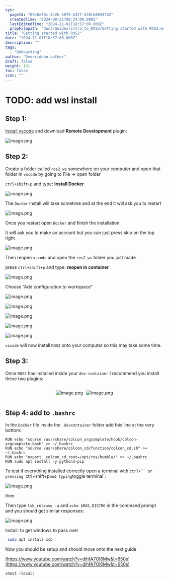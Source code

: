 ```yaml
---
sys:
  pageId: "89e0a78c-4e2b-4070-b327-d28cb0694742"
  createdTime: "2024-08-21T00:24:00.000Z"
  lastEditedTime: "2024-11-01T18:57:00.000Z"
  propFilepath: "docs/Guides/intro_to_ROS2/Getting started with ROS2.md"
title: "Getting started with ROS2"
date: "2024-11-01T18:57:00.000Z"
description: ""
tags:
  - "Onboarding"
author: "Overridden author"
draft: false
weight: 141
toc: false
icon: ""
---
```


# TODO: add wsl install

## Step 1:

[Install vscode](https://code.visualstudio.com/download) and download **Remote Development** plugin:

![image.png](https://prod-files-secure.s3.us-west-2.amazonaws.com/d518164a-d88e-44d1-a4ee-3adb3bd8bce0/efb52993-1881-4a40-b95e-6f020334f022/image.png?X-Amz-Algorithm=AWS4-HMAC-SHA256&X-Amz-Content-Sha256=UNSIGNED-PAYLOAD&X-Amz-Credential=ASIAZI2LB466UUX6OMBP%2F20250131%2Fus-west-2%2Fs3%2Faws4_request&X-Amz-Date=20250131T190114Z&X-Amz-Expires=3600&X-Amz-Security-Token=IQoJb3JpZ2luX2VjELr%2F%2F%2F%2F%2F%2F%2F%2F%2F%2FwEaCXVzLXdlc3QtMiJHMEUCIQCQBii7g5S4kEOJQvNYwzSqTDJCkDCuClK%2FO4ieirZ50AIgOzq4yf%2BXA7kiqS5VdJfowZrypNGEq2sDN2efYNBYaioqiAQIw%2F%2F%2F%2F%2F%2F%2F%2F%2F%2F%2FARAAGgw2Mzc0MjMxODM4MDUiDLah6NFB8hsMUuNNuSrcAw95iACTbEfG4v5n7b1xYK2bRlRhlvo%2F1a6YdqItBQrD%2BOyJo5PqJVAewu%2BNakV0Z4EC74szQkH5%2F1W%2FVa43rrTRFEp2f340mwdjZTd4Mr0wb6AoR5L%2BGs%2BG2vfQa8kdv3irNCNDFoyxZD9dJaJF3n0wYn6DvsQs62BhQ2AN99A8L7XWmzg7TxFtL%2F463zm0L%2FtsaMjTDOmu5m%2BoJoa%2BzmQ%2FcYFpdfmBdNW2zY%2FIy%2FGCKJQSlEC44maTnDaNShYD1ViThoU5XstltvmlRlmVlumiV6IdGPfbqcLO5eZVI1uL5Dg1bXxzi3%2FDmXKfzMPZoW0lymHHint31TTSK910zwtYCYbPWiprLdbxu2%2BqicE4C3goB81%2F4uTpHmoLyUF9LIQtLjzHRUo9ztf8ed0FYQm9Am%2Bcg04depGC8Y8gDOs%2FMXRuuJv5ZSqbbBIIizpvpcGPEOLMKOrw%2FHdCBl1ny8vMjqZgtUYeUhNfjq0iuN3FrsbZ6RM2WzW3tJKHfHzupdKs4K7RUYwTrV%2Bkrt6rBykrUtHTwh8V9kV7DHmxZohadMiIvd2d8Kgc2xZNNZM%2F0OhDv2R8BCjy9HqNZVmc%2FFjtVNmu1OXqZLglaT03Cm%2BSjekWHJ3Ru%2BwO7dx6MNql9LwGOqUBd5EycXTtdBkOJfupEb6NLIO%2BOfcVwCV79ePi8NhJileQ6WEeCY8SUhk4GeMoBtgVrzehA7LG7xgBaZYJnWQljsI%2Fx8H8AQ%2BxOgTUm23IAuQK9K7911Y%2Fyn2tJCsYCP8Hm8ngZexn%2FK7IXF22SjhWcI7HudblJ0LEKP0NGYu6CGdceKvfsGjIktdJ67tKPPN3ykzGE2zyJHvGJjqRJnYnzaFwAJYj&X-Amz-Signature=e5b17032822db784da9473dc0059d376b7bc6e3ca15610314aca7cc1e2c13e77&X-Amz-SignedHeaders=host&x-id=GetObject)

## Step 2:

Create a folder called `ros2_ws` somewhere on your computer and open that folder in `vscode` by going to File → open folder 

`ctrl+shift+p` and type: **Install Docker**

![image.png](https://prod-files-secure.s3.us-west-2.amazonaws.com/d518164a-d88e-44d1-a4ee-3adb3bd8bce0/2269dc0e-1cd5-47ff-bceb-c04ad9b2eab0/image.png?X-Amz-Algorithm=AWS4-HMAC-SHA256&X-Amz-Content-Sha256=UNSIGNED-PAYLOAD&X-Amz-Credential=ASIAZI2LB466UUX6OMBP%2F20250131%2Fus-west-2%2Fs3%2Faws4_request&X-Amz-Date=20250131T190114Z&X-Amz-Expires=3600&X-Amz-Security-Token=IQoJb3JpZ2luX2VjELr%2F%2F%2F%2F%2F%2F%2F%2F%2F%2FwEaCXVzLXdlc3QtMiJHMEUCIQCQBii7g5S4kEOJQvNYwzSqTDJCkDCuClK%2FO4ieirZ50AIgOzq4yf%2BXA7kiqS5VdJfowZrypNGEq2sDN2efYNBYaioqiAQIw%2F%2F%2F%2F%2F%2F%2F%2F%2F%2F%2FARAAGgw2Mzc0MjMxODM4MDUiDLah6NFB8hsMUuNNuSrcAw95iACTbEfG4v5n7b1xYK2bRlRhlvo%2F1a6YdqItBQrD%2BOyJo5PqJVAewu%2BNakV0Z4EC74szQkH5%2F1W%2FVa43rrTRFEp2f340mwdjZTd4Mr0wb6AoR5L%2BGs%2BG2vfQa8kdv3irNCNDFoyxZD9dJaJF3n0wYn6DvsQs62BhQ2AN99A8L7XWmzg7TxFtL%2F463zm0L%2FtsaMjTDOmu5m%2BoJoa%2BzmQ%2FcYFpdfmBdNW2zY%2FIy%2FGCKJQSlEC44maTnDaNShYD1ViThoU5XstltvmlRlmVlumiV6IdGPfbqcLO5eZVI1uL5Dg1bXxzi3%2FDmXKfzMPZoW0lymHHint31TTSK910zwtYCYbPWiprLdbxu2%2BqicE4C3goB81%2F4uTpHmoLyUF9LIQtLjzHRUo9ztf8ed0FYQm9Am%2Bcg04depGC8Y8gDOs%2FMXRuuJv5ZSqbbBIIizpvpcGPEOLMKOrw%2FHdCBl1ny8vMjqZgtUYeUhNfjq0iuN3FrsbZ6RM2WzW3tJKHfHzupdKs4K7RUYwTrV%2Bkrt6rBykrUtHTwh8V9kV7DHmxZohadMiIvd2d8Kgc2xZNNZM%2F0OhDv2R8BCjy9HqNZVmc%2FFjtVNmu1OXqZLglaT03Cm%2BSjekWHJ3Ru%2BwO7dx6MNql9LwGOqUBd5EycXTtdBkOJfupEb6NLIO%2BOfcVwCV79ePi8NhJileQ6WEeCY8SUhk4GeMoBtgVrzehA7LG7xgBaZYJnWQljsI%2Fx8H8AQ%2BxOgTUm23IAuQK9K7911Y%2Fyn2tJCsYCP8Hm8ngZexn%2FK7IXF22SjhWcI7HudblJ0LEKP0NGYu6CGdceKvfsGjIktdJ67tKPPN3ykzGE2zyJHvGJjqRJnYnzaFwAJYj&X-Amz-Signature=3e31db70050ab0c3f702d20214db59b2eeee8d6f3e0948660e9ffbc7d4483aec&X-Amz-SignedHeaders=host&x-id=GetObject)

The `Docker` install will take sometime and at the end it will ask you to restart

![image.png](https://prod-files-secure.s3.us-west-2.amazonaws.com/d518164a-d88e-44d1-a4ee-3adb3bd8bce0/ed233f78-be33-4b1f-b89c-9c346c0e961e/image.png?X-Amz-Algorithm=AWS4-HMAC-SHA256&X-Amz-Content-Sha256=UNSIGNED-PAYLOAD&X-Amz-Credential=ASIAZI2LB466UUX6OMBP%2F20250131%2Fus-west-2%2Fs3%2Faws4_request&X-Amz-Date=20250131T190114Z&X-Amz-Expires=3600&X-Amz-Security-Token=IQoJb3JpZ2luX2VjELr%2F%2F%2F%2F%2F%2F%2F%2F%2F%2FwEaCXVzLXdlc3QtMiJHMEUCIQCQBii7g5S4kEOJQvNYwzSqTDJCkDCuClK%2FO4ieirZ50AIgOzq4yf%2BXA7kiqS5VdJfowZrypNGEq2sDN2efYNBYaioqiAQIw%2F%2F%2F%2F%2F%2F%2F%2F%2F%2F%2FARAAGgw2Mzc0MjMxODM4MDUiDLah6NFB8hsMUuNNuSrcAw95iACTbEfG4v5n7b1xYK2bRlRhlvo%2F1a6YdqItBQrD%2BOyJo5PqJVAewu%2BNakV0Z4EC74szQkH5%2F1W%2FVa43rrTRFEp2f340mwdjZTd4Mr0wb6AoR5L%2BGs%2BG2vfQa8kdv3irNCNDFoyxZD9dJaJF3n0wYn6DvsQs62BhQ2AN99A8L7XWmzg7TxFtL%2F463zm0L%2FtsaMjTDOmu5m%2BoJoa%2BzmQ%2FcYFpdfmBdNW2zY%2FIy%2FGCKJQSlEC44maTnDaNShYD1ViThoU5XstltvmlRlmVlumiV6IdGPfbqcLO5eZVI1uL5Dg1bXxzi3%2FDmXKfzMPZoW0lymHHint31TTSK910zwtYCYbPWiprLdbxu2%2BqicE4C3goB81%2F4uTpHmoLyUF9LIQtLjzHRUo9ztf8ed0FYQm9Am%2Bcg04depGC8Y8gDOs%2FMXRuuJv5ZSqbbBIIizpvpcGPEOLMKOrw%2FHdCBl1ny8vMjqZgtUYeUhNfjq0iuN3FrsbZ6RM2WzW3tJKHfHzupdKs4K7RUYwTrV%2Bkrt6rBykrUtHTwh8V9kV7DHmxZohadMiIvd2d8Kgc2xZNNZM%2F0OhDv2R8BCjy9HqNZVmc%2FFjtVNmu1OXqZLglaT03Cm%2BSjekWHJ3Ru%2BwO7dx6MNql9LwGOqUBd5EycXTtdBkOJfupEb6NLIO%2BOfcVwCV79ePi8NhJileQ6WEeCY8SUhk4GeMoBtgVrzehA7LG7xgBaZYJnWQljsI%2Fx8H8AQ%2BxOgTUm23IAuQK9K7911Y%2Fyn2tJCsYCP8Hm8ngZexn%2FK7IXF22SjhWcI7HudblJ0LEKP0NGYu6CGdceKvfsGjIktdJ67tKPPN3ykzGE2zyJHvGJjqRJnYnzaFwAJYj&X-Amz-Signature=2e8bd1edcc51cb2d50398766bfb704d130ddf69b6526d585a51b93e1433bfbad&X-Amz-SignedHeaders=host&x-id=GetObject)

Once you restart open `Docker` and finish the installation

It will ask you to make an account but you can just press skip on the top right

![image.png](https://prod-files-secure.s3.us-west-2.amazonaws.com/d518164a-d88e-44d1-a4ee-3adb3bd8bce0/21010ad9-1659-4fd9-9f59-9932a09b2a3d/image.png?X-Amz-Algorithm=AWS4-HMAC-SHA256&X-Amz-Content-Sha256=UNSIGNED-PAYLOAD&X-Amz-Credential=ASIAZI2LB466UUX6OMBP%2F20250131%2Fus-west-2%2Fs3%2Faws4_request&X-Amz-Date=20250131T190114Z&X-Amz-Expires=3600&X-Amz-Security-Token=IQoJb3JpZ2luX2VjELr%2F%2F%2F%2F%2F%2F%2F%2F%2F%2FwEaCXVzLXdlc3QtMiJHMEUCIQCQBii7g5S4kEOJQvNYwzSqTDJCkDCuClK%2FO4ieirZ50AIgOzq4yf%2BXA7kiqS5VdJfowZrypNGEq2sDN2efYNBYaioqiAQIw%2F%2F%2F%2F%2F%2F%2F%2F%2F%2F%2FARAAGgw2Mzc0MjMxODM4MDUiDLah6NFB8hsMUuNNuSrcAw95iACTbEfG4v5n7b1xYK2bRlRhlvo%2F1a6YdqItBQrD%2BOyJo5PqJVAewu%2BNakV0Z4EC74szQkH5%2F1W%2FVa43rrTRFEp2f340mwdjZTd4Mr0wb6AoR5L%2BGs%2BG2vfQa8kdv3irNCNDFoyxZD9dJaJF3n0wYn6DvsQs62BhQ2AN99A8L7XWmzg7TxFtL%2F463zm0L%2FtsaMjTDOmu5m%2BoJoa%2BzmQ%2FcYFpdfmBdNW2zY%2FIy%2FGCKJQSlEC44maTnDaNShYD1ViThoU5XstltvmlRlmVlumiV6IdGPfbqcLO5eZVI1uL5Dg1bXxzi3%2FDmXKfzMPZoW0lymHHint31TTSK910zwtYCYbPWiprLdbxu2%2BqicE4C3goB81%2F4uTpHmoLyUF9LIQtLjzHRUo9ztf8ed0FYQm9Am%2Bcg04depGC8Y8gDOs%2FMXRuuJv5ZSqbbBIIizpvpcGPEOLMKOrw%2FHdCBl1ny8vMjqZgtUYeUhNfjq0iuN3FrsbZ6RM2WzW3tJKHfHzupdKs4K7RUYwTrV%2Bkrt6rBykrUtHTwh8V9kV7DHmxZohadMiIvd2d8Kgc2xZNNZM%2F0OhDv2R8BCjy9HqNZVmc%2FFjtVNmu1OXqZLglaT03Cm%2BSjekWHJ3Ru%2BwO7dx6MNql9LwGOqUBd5EycXTtdBkOJfupEb6NLIO%2BOfcVwCV79ePi8NhJileQ6WEeCY8SUhk4GeMoBtgVrzehA7LG7xgBaZYJnWQljsI%2Fx8H8AQ%2BxOgTUm23IAuQK9K7911Y%2Fyn2tJCsYCP8Hm8ngZexn%2FK7IXF22SjhWcI7HudblJ0LEKP0NGYu6CGdceKvfsGjIktdJ67tKPPN3ykzGE2zyJHvGJjqRJnYnzaFwAJYj&X-Amz-Signature=abbceaf7cee9545eba7d38200d1f0b1cca7cc07cd986e47ccbd228367fb1feab&X-Amz-SignedHeaders=host&x-id=GetObject)

Then reopen `vscode` and open the `ros2_ws` folder you just made

press `ctrl+shift+p` and type: **reopen in container**

![image.png](https://prod-files-secure.s3.us-west-2.amazonaws.com/d518164a-d88e-44d1-a4ee-3adb3bd8bce0/4e93b8c2-41ad-488c-8095-c74205196118/image.png?X-Amz-Algorithm=AWS4-HMAC-SHA256&X-Amz-Content-Sha256=UNSIGNED-PAYLOAD&X-Amz-Credential=ASIAZI2LB466UUX6OMBP%2F20250131%2Fus-west-2%2Fs3%2Faws4_request&X-Amz-Date=20250131T190114Z&X-Amz-Expires=3600&X-Amz-Security-Token=IQoJb3JpZ2luX2VjELr%2F%2F%2F%2F%2F%2F%2F%2F%2F%2FwEaCXVzLXdlc3QtMiJHMEUCIQCQBii7g5S4kEOJQvNYwzSqTDJCkDCuClK%2FO4ieirZ50AIgOzq4yf%2BXA7kiqS5VdJfowZrypNGEq2sDN2efYNBYaioqiAQIw%2F%2F%2F%2F%2F%2F%2F%2F%2F%2F%2FARAAGgw2Mzc0MjMxODM4MDUiDLah6NFB8hsMUuNNuSrcAw95iACTbEfG4v5n7b1xYK2bRlRhlvo%2F1a6YdqItBQrD%2BOyJo5PqJVAewu%2BNakV0Z4EC74szQkH5%2F1W%2FVa43rrTRFEp2f340mwdjZTd4Mr0wb6AoR5L%2BGs%2BG2vfQa8kdv3irNCNDFoyxZD9dJaJF3n0wYn6DvsQs62BhQ2AN99A8L7XWmzg7TxFtL%2F463zm0L%2FtsaMjTDOmu5m%2BoJoa%2BzmQ%2FcYFpdfmBdNW2zY%2FIy%2FGCKJQSlEC44maTnDaNShYD1ViThoU5XstltvmlRlmVlumiV6IdGPfbqcLO5eZVI1uL5Dg1bXxzi3%2FDmXKfzMPZoW0lymHHint31TTSK910zwtYCYbPWiprLdbxu2%2BqicE4C3goB81%2F4uTpHmoLyUF9LIQtLjzHRUo9ztf8ed0FYQm9Am%2Bcg04depGC8Y8gDOs%2FMXRuuJv5ZSqbbBIIizpvpcGPEOLMKOrw%2FHdCBl1ny8vMjqZgtUYeUhNfjq0iuN3FrsbZ6RM2WzW3tJKHfHzupdKs4K7RUYwTrV%2Bkrt6rBykrUtHTwh8V9kV7DHmxZohadMiIvd2d8Kgc2xZNNZM%2F0OhDv2R8BCjy9HqNZVmc%2FFjtVNmu1OXqZLglaT03Cm%2BSjekWHJ3Ru%2BwO7dx6MNql9LwGOqUBd5EycXTtdBkOJfupEb6NLIO%2BOfcVwCV79ePi8NhJileQ6WEeCY8SUhk4GeMoBtgVrzehA7LG7xgBaZYJnWQljsI%2Fx8H8AQ%2BxOgTUm23IAuQK9K7911Y%2Fyn2tJCsYCP8Hm8ngZexn%2FK7IXF22SjhWcI7HudblJ0LEKP0NGYu6CGdceKvfsGjIktdJ67tKPPN3ykzGE2zyJHvGJjqRJnYnzaFwAJYj&X-Amz-Signature=d27fbf682fa7526f6b2cf52869ef16a5f918ce577958a75034d9501b09c2ced3&X-Amz-SignedHeaders=host&x-id=GetObject)

Choose “Add configuration to workspace”

![image.png](https://prod-files-secure.s3.us-west-2.amazonaws.com/d518164a-d88e-44d1-a4ee-3adb3bd8bce0/9560b282-5060-4989-ba37-97e7b2c22476/image.png?X-Amz-Algorithm=AWS4-HMAC-SHA256&X-Amz-Content-Sha256=UNSIGNED-PAYLOAD&X-Amz-Credential=ASIAZI2LB466UUX6OMBP%2F20250131%2Fus-west-2%2Fs3%2Faws4_request&X-Amz-Date=20250131T190114Z&X-Amz-Expires=3600&X-Amz-Security-Token=IQoJb3JpZ2luX2VjELr%2F%2F%2F%2F%2F%2F%2F%2F%2F%2FwEaCXVzLXdlc3QtMiJHMEUCIQCQBii7g5S4kEOJQvNYwzSqTDJCkDCuClK%2FO4ieirZ50AIgOzq4yf%2BXA7kiqS5VdJfowZrypNGEq2sDN2efYNBYaioqiAQIw%2F%2F%2F%2F%2F%2F%2F%2F%2F%2F%2FARAAGgw2Mzc0MjMxODM4MDUiDLah6NFB8hsMUuNNuSrcAw95iACTbEfG4v5n7b1xYK2bRlRhlvo%2F1a6YdqItBQrD%2BOyJo5PqJVAewu%2BNakV0Z4EC74szQkH5%2F1W%2FVa43rrTRFEp2f340mwdjZTd4Mr0wb6AoR5L%2BGs%2BG2vfQa8kdv3irNCNDFoyxZD9dJaJF3n0wYn6DvsQs62BhQ2AN99A8L7XWmzg7TxFtL%2F463zm0L%2FtsaMjTDOmu5m%2BoJoa%2BzmQ%2FcYFpdfmBdNW2zY%2FIy%2FGCKJQSlEC44maTnDaNShYD1ViThoU5XstltvmlRlmVlumiV6IdGPfbqcLO5eZVI1uL5Dg1bXxzi3%2FDmXKfzMPZoW0lymHHint31TTSK910zwtYCYbPWiprLdbxu2%2BqicE4C3goB81%2F4uTpHmoLyUF9LIQtLjzHRUo9ztf8ed0FYQm9Am%2Bcg04depGC8Y8gDOs%2FMXRuuJv5ZSqbbBIIizpvpcGPEOLMKOrw%2FHdCBl1ny8vMjqZgtUYeUhNfjq0iuN3FrsbZ6RM2WzW3tJKHfHzupdKs4K7RUYwTrV%2Bkrt6rBykrUtHTwh8V9kV7DHmxZohadMiIvd2d8Kgc2xZNNZM%2F0OhDv2R8BCjy9HqNZVmc%2FFjtVNmu1OXqZLglaT03Cm%2BSjekWHJ3Ru%2BwO7dx6MNql9LwGOqUBd5EycXTtdBkOJfupEb6NLIO%2BOfcVwCV79ePi8NhJileQ6WEeCY8SUhk4GeMoBtgVrzehA7LG7xgBaZYJnWQljsI%2Fx8H8AQ%2BxOgTUm23IAuQK9K7911Y%2Fyn2tJCsYCP8Hm8ngZexn%2FK7IXF22SjhWcI7HudblJ0LEKP0NGYu6CGdceKvfsGjIktdJ67tKPPN3ykzGE2zyJHvGJjqRJnYnzaFwAJYj&X-Amz-Signature=bbf3825820da904a787b3dfc65081073bf7357b46454d86f57665b2203b1875f&X-Amz-SignedHeaders=host&x-id=GetObject)

![image.png](https://prod-files-secure.s3.us-west-2.amazonaws.com/d518164a-d88e-44d1-a4ee-3adb3bd8bce0/2ee63f81-886b-48e8-a553-dc6e5eac99e4/image.png?X-Amz-Algorithm=AWS4-HMAC-SHA256&X-Amz-Content-Sha256=UNSIGNED-PAYLOAD&X-Amz-Credential=ASIAZI2LB466UUX6OMBP%2F20250131%2Fus-west-2%2Fs3%2Faws4_request&X-Amz-Date=20250131T190114Z&X-Amz-Expires=3600&X-Amz-Security-Token=IQoJb3JpZ2luX2VjELr%2F%2F%2F%2F%2F%2F%2F%2F%2F%2FwEaCXVzLXdlc3QtMiJHMEUCIQCQBii7g5S4kEOJQvNYwzSqTDJCkDCuClK%2FO4ieirZ50AIgOzq4yf%2BXA7kiqS5VdJfowZrypNGEq2sDN2efYNBYaioqiAQIw%2F%2F%2F%2F%2F%2F%2F%2F%2F%2F%2FARAAGgw2Mzc0MjMxODM4MDUiDLah6NFB8hsMUuNNuSrcAw95iACTbEfG4v5n7b1xYK2bRlRhlvo%2F1a6YdqItBQrD%2BOyJo5PqJVAewu%2BNakV0Z4EC74szQkH5%2F1W%2FVa43rrTRFEp2f340mwdjZTd4Mr0wb6AoR5L%2BGs%2BG2vfQa8kdv3irNCNDFoyxZD9dJaJF3n0wYn6DvsQs62BhQ2AN99A8L7XWmzg7TxFtL%2F463zm0L%2FtsaMjTDOmu5m%2BoJoa%2BzmQ%2FcYFpdfmBdNW2zY%2FIy%2FGCKJQSlEC44maTnDaNShYD1ViThoU5XstltvmlRlmVlumiV6IdGPfbqcLO5eZVI1uL5Dg1bXxzi3%2FDmXKfzMPZoW0lymHHint31TTSK910zwtYCYbPWiprLdbxu2%2BqicE4C3goB81%2F4uTpHmoLyUF9LIQtLjzHRUo9ztf8ed0FYQm9Am%2Bcg04depGC8Y8gDOs%2FMXRuuJv5ZSqbbBIIizpvpcGPEOLMKOrw%2FHdCBl1ny8vMjqZgtUYeUhNfjq0iuN3FrsbZ6RM2WzW3tJKHfHzupdKs4K7RUYwTrV%2Bkrt6rBykrUtHTwh8V9kV7DHmxZohadMiIvd2d8Kgc2xZNNZM%2F0OhDv2R8BCjy9HqNZVmc%2FFjtVNmu1OXqZLglaT03Cm%2BSjekWHJ3Ru%2BwO7dx6MNql9LwGOqUBd5EycXTtdBkOJfupEb6NLIO%2BOfcVwCV79ePi8NhJileQ6WEeCY8SUhk4GeMoBtgVrzehA7LG7xgBaZYJnWQljsI%2Fx8H8AQ%2BxOgTUm23IAuQK9K7911Y%2Fyn2tJCsYCP8Hm8ngZexn%2FK7IXF22SjhWcI7HudblJ0LEKP0NGYu6CGdceKvfsGjIktdJ67tKPPN3ykzGE2zyJHvGJjqRJnYnzaFwAJYj&X-Amz-Signature=ac0d6dd96b040ad2d99f852d45144ed8a7b54f8f34e3f6e58fa3e944b7a23309&X-Amz-SignedHeaders=host&x-id=GetObject)

![image.png](https://prod-files-secure.s3.us-west-2.amazonaws.com/d518164a-d88e-44d1-a4ee-3adb3bd8bce0/ae1580b2-b048-407e-aed9-b584224a7a04/image.png?X-Amz-Algorithm=AWS4-HMAC-SHA256&X-Amz-Content-Sha256=UNSIGNED-PAYLOAD&X-Amz-Credential=ASIAZI2LB466UUX6OMBP%2F20250131%2Fus-west-2%2Fs3%2Faws4_request&X-Amz-Date=20250131T190114Z&X-Amz-Expires=3600&X-Amz-Security-Token=IQoJb3JpZ2luX2VjELr%2F%2F%2F%2F%2F%2F%2F%2F%2F%2FwEaCXVzLXdlc3QtMiJHMEUCIQCQBii7g5S4kEOJQvNYwzSqTDJCkDCuClK%2FO4ieirZ50AIgOzq4yf%2BXA7kiqS5VdJfowZrypNGEq2sDN2efYNBYaioqiAQIw%2F%2F%2F%2F%2F%2F%2F%2F%2F%2F%2FARAAGgw2Mzc0MjMxODM4MDUiDLah6NFB8hsMUuNNuSrcAw95iACTbEfG4v5n7b1xYK2bRlRhlvo%2F1a6YdqItBQrD%2BOyJo5PqJVAewu%2BNakV0Z4EC74szQkH5%2F1W%2FVa43rrTRFEp2f340mwdjZTd4Mr0wb6AoR5L%2BGs%2BG2vfQa8kdv3irNCNDFoyxZD9dJaJF3n0wYn6DvsQs62BhQ2AN99A8L7XWmzg7TxFtL%2F463zm0L%2FtsaMjTDOmu5m%2BoJoa%2BzmQ%2FcYFpdfmBdNW2zY%2FIy%2FGCKJQSlEC44maTnDaNShYD1ViThoU5XstltvmlRlmVlumiV6IdGPfbqcLO5eZVI1uL5Dg1bXxzi3%2FDmXKfzMPZoW0lymHHint31TTSK910zwtYCYbPWiprLdbxu2%2BqicE4C3goB81%2F4uTpHmoLyUF9LIQtLjzHRUo9ztf8ed0FYQm9Am%2Bcg04depGC8Y8gDOs%2FMXRuuJv5ZSqbbBIIizpvpcGPEOLMKOrw%2FHdCBl1ny8vMjqZgtUYeUhNfjq0iuN3FrsbZ6RM2WzW3tJKHfHzupdKs4K7RUYwTrV%2Bkrt6rBykrUtHTwh8V9kV7DHmxZohadMiIvd2d8Kgc2xZNNZM%2F0OhDv2R8BCjy9HqNZVmc%2FFjtVNmu1OXqZLglaT03Cm%2BSjekWHJ3Ru%2BwO7dx6MNql9LwGOqUBd5EycXTtdBkOJfupEb6NLIO%2BOfcVwCV79ePi8NhJileQ6WEeCY8SUhk4GeMoBtgVrzehA7LG7xgBaZYJnWQljsI%2Fx8H8AQ%2BxOgTUm23IAuQK9K7911Y%2Fyn2tJCsYCP8Hm8ngZexn%2FK7IXF22SjhWcI7HudblJ0LEKP0NGYu6CGdceKvfsGjIktdJ67tKPPN3ykzGE2zyJHvGJjqRJnYnzaFwAJYj&X-Amz-Signature=c52a53fcfb0fe2f7c5f0da8c53fe2a6644aa9aa0b4ea293a2c48b5356510edb7&X-Amz-SignedHeaders=host&x-id=GetObject)

![image.png](https://prod-files-secure.s3.us-west-2.amazonaws.com/d518164a-d88e-44d1-a4ee-3adb3bd8bce0/53255b28-f75e-430f-b9e3-c0ac8577e42b/image.png?X-Amz-Algorithm=AWS4-HMAC-SHA256&X-Amz-Content-Sha256=UNSIGNED-PAYLOAD&X-Amz-Credential=ASIAZI2LB466UUX6OMBP%2F20250131%2Fus-west-2%2Fs3%2Faws4_request&X-Amz-Date=20250131T190114Z&X-Amz-Expires=3600&X-Amz-Security-Token=IQoJb3JpZ2luX2VjELr%2F%2F%2F%2F%2F%2F%2F%2F%2F%2FwEaCXVzLXdlc3QtMiJHMEUCIQCQBii7g5S4kEOJQvNYwzSqTDJCkDCuClK%2FO4ieirZ50AIgOzq4yf%2BXA7kiqS5VdJfowZrypNGEq2sDN2efYNBYaioqiAQIw%2F%2F%2F%2F%2F%2F%2F%2F%2F%2F%2FARAAGgw2Mzc0MjMxODM4MDUiDLah6NFB8hsMUuNNuSrcAw95iACTbEfG4v5n7b1xYK2bRlRhlvo%2F1a6YdqItBQrD%2BOyJo5PqJVAewu%2BNakV0Z4EC74szQkH5%2F1W%2FVa43rrTRFEp2f340mwdjZTd4Mr0wb6AoR5L%2BGs%2BG2vfQa8kdv3irNCNDFoyxZD9dJaJF3n0wYn6DvsQs62BhQ2AN99A8L7XWmzg7TxFtL%2F463zm0L%2FtsaMjTDOmu5m%2BoJoa%2BzmQ%2FcYFpdfmBdNW2zY%2FIy%2FGCKJQSlEC44maTnDaNShYD1ViThoU5XstltvmlRlmVlumiV6IdGPfbqcLO5eZVI1uL5Dg1bXxzi3%2FDmXKfzMPZoW0lymHHint31TTSK910zwtYCYbPWiprLdbxu2%2BqicE4C3goB81%2F4uTpHmoLyUF9LIQtLjzHRUo9ztf8ed0FYQm9Am%2Bcg04depGC8Y8gDOs%2FMXRuuJv5ZSqbbBIIizpvpcGPEOLMKOrw%2FHdCBl1ny8vMjqZgtUYeUhNfjq0iuN3FrsbZ6RM2WzW3tJKHfHzupdKs4K7RUYwTrV%2Bkrt6rBykrUtHTwh8V9kV7DHmxZohadMiIvd2d8Kgc2xZNNZM%2F0OhDv2R8BCjy9HqNZVmc%2FFjtVNmu1OXqZLglaT03Cm%2BSjekWHJ3Ru%2BwO7dx6MNql9LwGOqUBd5EycXTtdBkOJfupEb6NLIO%2BOfcVwCV79ePi8NhJileQ6WEeCY8SUhk4GeMoBtgVrzehA7LG7xgBaZYJnWQljsI%2Fx8H8AQ%2BxOgTUm23IAuQK9K7911Y%2Fyn2tJCsYCP8Hm8ngZexn%2FK7IXF22SjhWcI7HudblJ0LEKP0NGYu6CGdceKvfsGjIktdJ67tKPPN3ykzGE2zyJHvGJjqRJnYnzaFwAJYj&X-Amz-Signature=a51e35c61fdb7c3411a2206117c1967ecd204261bab53f4dbf8d407b7dfcacf5&X-Amz-SignedHeaders=host&x-id=GetObject)

![image.png](https://prod-files-secure.s3.us-west-2.amazonaws.com/d518164a-d88e-44d1-a4ee-3adb3bd8bce0/7c562767-5af9-4ffb-97d1-327bcdf4ee00/image.png?X-Amz-Algorithm=AWS4-HMAC-SHA256&X-Amz-Content-Sha256=UNSIGNED-PAYLOAD&X-Amz-Credential=ASIAZI2LB466UUX6OMBP%2F20250131%2Fus-west-2%2Fs3%2Faws4_request&X-Amz-Date=20250131T190114Z&X-Amz-Expires=3600&X-Amz-Security-Token=IQoJb3JpZ2luX2VjELr%2F%2F%2F%2F%2F%2F%2F%2F%2F%2FwEaCXVzLXdlc3QtMiJHMEUCIQCQBii7g5S4kEOJQvNYwzSqTDJCkDCuClK%2FO4ieirZ50AIgOzq4yf%2BXA7kiqS5VdJfowZrypNGEq2sDN2efYNBYaioqiAQIw%2F%2F%2F%2F%2F%2F%2F%2F%2F%2F%2FARAAGgw2Mzc0MjMxODM4MDUiDLah6NFB8hsMUuNNuSrcAw95iACTbEfG4v5n7b1xYK2bRlRhlvo%2F1a6YdqItBQrD%2BOyJo5PqJVAewu%2BNakV0Z4EC74szQkH5%2F1W%2FVa43rrTRFEp2f340mwdjZTd4Mr0wb6AoR5L%2BGs%2BG2vfQa8kdv3irNCNDFoyxZD9dJaJF3n0wYn6DvsQs62BhQ2AN99A8L7XWmzg7TxFtL%2F463zm0L%2FtsaMjTDOmu5m%2BoJoa%2BzmQ%2FcYFpdfmBdNW2zY%2FIy%2FGCKJQSlEC44maTnDaNShYD1ViThoU5XstltvmlRlmVlumiV6IdGPfbqcLO5eZVI1uL5Dg1bXxzi3%2FDmXKfzMPZoW0lymHHint31TTSK910zwtYCYbPWiprLdbxu2%2BqicE4C3goB81%2F4uTpHmoLyUF9LIQtLjzHRUo9ztf8ed0FYQm9Am%2Bcg04depGC8Y8gDOs%2FMXRuuJv5ZSqbbBIIizpvpcGPEOLMKOrw%2FHdCBl1ny8vMjqZgtUYeUhNfjq0iuN3FrsbZ6RM2WzW3tJKHfHzupdKs4K7RUYwTrV%2Bkrt6rBykrUtHTwh8V9kV7DHmxZohadMiIvd2d8Kgc2xZNNZM%2F0OhDv2R8BCjy9HqNZVmc%2FFjtVNmu1OXqZLglaT03Cm%2BSjekWHJ3Ru%2BwO7dx6MNql9LwGOqUBd5EycXTtdBkOJfupEb6NLIO%2BOfcVwCV79ePi8NhJileQ6WEeCY8SUhk4GeMoBtgVrzehA7LG7xgBaZYJnWQljsI%2Fx8H8AQ%2BxOgTUm23IAuQK9K7911Y%2Fyn2tJCsYCP8Hm8ngZexn%2FK7IXF22SjhWcI7HudblJ0LEKP0NGYu6CGdceKvfsGjIktdJ67tKPPN3ykzGE2zyJHvGJjqRJnYnzaFwAJYj&X-Amz-Signature=d3d3787a7733fe84cda0233918afacea2a8a1bd16b1a13a50f698ce769d21c10&X-Amz-SignedHeaders=host&x-id=GetObject)

`vscode` will now install `ROS2` onto your computer so this may take some time.

## Step 3:

Once `ROS2` has installed inside your `dev-container` I recommend you install these two plugins:

<div style="display: flex;flex-direction: row; column-gap:10px; max-width: 630px;justify-content: center;">
<div>

![image.png](https://prod-files-secure.s3.us-west-2.amazonaws.com/d518164a-d88e-44d1-a4ee-3adb3bd8bce0/3fc3d550-5a54-4ba1-ba6b-faa01cdb7369/image.png?X-Amz-Algorithm=AWS4-HMAC-SHA256&X-Amz-Content-Sha256=UNSIGNED-PAYLOAD&X-Amz-Credential=ASIAZI2LB4666RVCD27P%2F20250131%2Fus-west-2%2Fs3%2Faws4_request&X-Amz-Date=20250131T190116Z&X-Amz-Expires=3600&X-Amz-Security-Token=IQoJb3JpZ2luX2VjELr%2F%2F%2F%2F%2F%2F%2F%2F%2F%2FwEaCXVzLXdlc3QtMiJHMEUCIDiUd1jubRgblZOFXtbw9BYlG1an3EowIhxGbmAlaiXIAiEAnYpGQYYGpqvzvsXo3%2BdXi6gZNneh%2FBiyNhbqcFYr3uMqiAQIw%2F%2F%2F%2F%2F%2F%2F%2F%2F%2F%2FARAAGgw2Mzc0MjMxODM4MDUiDHV%2F3t6E9Wb8XYJY9CrcAxIJZaD44Gz6dsbmgovVz458hFisQbOM1MUWbmNkged%2Fbj1OzQkiJhEELZtZm9nmdxYlmTWAuh5UBnb6LLAXs%2Fzgej8oP81sE5q6gqa7Rrb15YjR2HMf11PZ1zTD8U3HmcGboUS4ICWYvVpc%2F0wKlSNZ1unGSwngfesNKwIv69WWU%2B0IxRfQ0%2BnOUyXRARd7f52hDyqEqxtyNtoNopp8hxHWnwPswmtJZy4nMj%2B4JKry4LsR0BmLxoja0FosUMwMB2B5Rmk8k9rNw4Z5U84I%2FWII9V3VnRI7IATXDXy5Nakg2VHO%2FPmAIqnNBC3R2ZJqPsbceVd7V6BwYG%2BcbrEepRTwzp8Z4k%2FLflRUpSkNQl%2FL%2BmyqzUG6KKv1erzI8tS5QqjX9TqUHMNardOp0ayc2sxYft6jkt0FVZdqGkdqIRp%2ByXVOi%2BBwPIO6Xnk%2FLHYGW22TmWtSTA6S%2FeCW230%2B12vhs2jeCpCThdlt5QyN13cYGHvSdqilrka7RTni%2BA787Q0QMwqMBppUxCW11TyjPvcg87eZC6SHYgYs%2FJ9QxBHulx63M%2FscY1uiX0SpRqLTxn4jge0093%2BIzAwnFbM%2FlJcBFF%2FpoZ9KU%2BO6DomIS3Qi7MJ4ainDEo6GXlIyMKGl9LwGOqUBJGM6LO2qEs%2FERJNmI3OFCu%2Fq8bFGhEOVpOadbaLcDfFulAZPS2EZCI6xMGNnlq%2FFCfrSvV%2FV2f%2Bxs8uOw5jl3lxObPyyDGZcqbXunOJrEBlX%2FM7uuSb1MBKqe7WQt8YNSsMLbcRYuZ2CfbWmqF%2FJ8k58Rw6R1kY4dwJ%2Fw%2B23vbrZWouXZ%2BbPenqY5DnevKIVdp90jRpNXQsGdeGM7aqKzl3IE%2Bcu&X-Amz-Signature=f779fa78fa1ab01582943db4168f414c2c3237816ec7dbaf92fb0e134b2cfa4c&X-Amz-SignedHeaders=host&x-id=GetObject)

</div>
<div>

![image.png](https://prod-files-secure.s3.us-west-2.amazonaws.com/d518164a-d88e-44d1-a4ee-3adb3bd8bce0/d994cc66-13c2-4093-a5a3-f84cf4601a82/image.png?X-Amz-Algorithm=AWS4-HMAC-SHA256&X-Amz-Content-Sha256=UNSIGNED-PAYLOAD&X-Amz-Credential=ASIAZI2LB466T7UJ27DC%2F20250131%2Fus-west-2%2Fs3%2Faws4_request&X-Amz-Date=20250131T190117Z&X-Amz-Expires=3600&X-Amz-Security-Token=IQoJb3JpZ2luX2VjELr%2F%2F%2F%2F%2F%2F%2F%2F%2F%2FwEaCXVzLXdlc3QtMiJHMEUCIAqeXq64sCGAbs%2BWxGNx6UpZ7fFrDcWWfQod%2BQbvDJFHAiEAxmY8vBY0C%2FRRXo8ZD8G5NVhDuFZ%2BZyioWoPwWJ2QTlgqiAQIw%2F%2F%2F%2F%2F%2F%2F%2F%2F%2F%2FARAAGgw2Mzc0MjMxODM4MDUiDC1yfN8RXSUPPvyCkCrcA5LKW6FDzyvMxzpHxZw4cArgqD3JRcoKqZ9p3dFNAfC3G5GAYMNtqy44cRn%2FJfRjutNjwOxvfQLWKXJqX%2FeU3cvSBndfd5f4VXFJ7bU9ymGjGnlKi%2BRgC%2BhjqOnejDNLJsZONbYPsmolvTjxdxfozereRV6sk%2Bl%2B05J5oDl7s2Alfh8aKb8SCHTST2T%2BOPgCbaV9ovK5HT6brO96oAF4F6IxuwTdRxNesxDLLs1I3XaftemFlomqERGkwoxbwAso3xVYNJmG7eARtHm9DgOI5jXtCkivUlWfXnQwrn9sVrsA0tivu4n2Nky6WRQiULziutvexBvQ1ujL1euIoDRnH8qV6HTgno2%2FsaWXkVyq%2BwjQ5zWS%2F8BHCkZGspn%2BBnZtmczB%2BvX%2B6lCBw5x4UY3XxrOHNij3qNpIB1Hd4SBXPr5yjBl%2Ba%2BRNsX6jbXHI5SDvH9l9m36YHN9M6Ia6iYlJT9vDVA00%2F9hL7qWeRUAbgKYIyYJsOOyhJDPbuzyMW89MVq9X60SzIncnU5ZJaWPV0vDQrt6ywGso54MLqGtP%2FTfwbg5tqhu53mfJQUPXY0EqbggWCDWDj777MLUBBvKQDV%2BEzGqPQe4kbbD73oy5wDZb99h2nWN%2FKd4VBy2mMOyl9LwGOqUBYlDeuvFgfYsRJBpqGPBfZSRe3uYDcg8AkbbFAxMnhlQSDPBvNjiRJPGXpE61v7LO4dbbnXnLtAmNe0G1zITGEvL%2BRTkuFZiPmsqK9g8u5K5Tc6AlYeGiyCGu8M%2BFSmCPrmy12agcS4N5gYOnr8PkEz2WYJgzqqEpqQcdERErgbgx7MqEO43zDjGoVSQip5F3M3fm07awBS043tRD9MoOpbEIZ3pK&X-Amz-Signature=3bad7a546636c37832594bb38f2914a6f0b3b025a3ebc150a11e25ea349237fd&X-Amz-SignedHeaders=host&x-id=GetObject)

</div>
</div>

## Step 4: add to `.bashrc`

In the `Docker` file inside the `.devcontainer` folder add this line at the very bottom: 

```docker
RUN echo "source /usr/share/colcon_argcomplete/hook/colcon-argcomplete.bash" >> ~/.bashrc
RUN echo "source /usr/share/colcon_cd/function/colcon_cd.sh" >> ~/.bashrc
RUN echo "export _colcon_cd_root=/opt/ros/humble/" >> ~/.bashrc
RUN sudo apt install -y python3-pip 
```

To test if everything installed correctly open a terminal with `ctrl+`` or pressing `ctrl+shift+p` and typing `toggle terminal`:

![image.png](https://prod-files-secure.s3.us-west-2.amazonaws.com/d518164a-d88e-44d1-a4ee-3adb3bd8bce0/6a4943d8-b04e-4c02-9a58-775f3384d1a5/image.png?X-Amz-Algorithm=AWS4-HMAC-SHA256&X-Amz-Content-Sha256=UNSIGNED-PAYLOAD&X-Amz-Credential=ASIAZI2LB466UUX6OMBP%2F20250131%2Fus-west-2%2Fs3%2Faws4_request&X-Amz-Date=20250131T190114Z&X-Amz-Expires=3600&X-Amz-Security-Token=IQoJb3JpZ2luX2VjELr%2F%2F%2F%2F%2F%2F%2F%2F%2F%2FwEaCXVzLXdlc3QtMiJHMEUCIQCQBii7g5S4kEOJQvNYwzSqTDJCkDCuClK%2FO4ieirZ50AIgOzq4yf%2BXA7kiqS5VdJfowZrypNGEq2sDN2efYNBYaioqiAQIw%2F%2F%2F%2F%2F%2F%2F%2F%2F%2F%2FARAAGgw2Mzc0MjMxODM4MDUiDLah6NFB8hsMUuNNuSrcAw95iACTbEfG4v5n7b1xYK2bRlRhlvo%2F1a6YdqItBQrD%2BOyJo5PqJVAewu%2BNakV0Z4EC74szQkH5%2F1W%2FVa43rrTRFEp2f340mwdjZTd4Mr0wb6AoR5L%2BGs%2BG2vfQa8kdv3irNCNDFoyxZD9dJaJF3n0wYn6DvsQs62BhQ2AN99A8L7XWmzg7TxFtL%2F463zm0L%2FtsaMjTDOmu5m%2BoJoa%2BzmQ%2FcYFpdfmBdNW2zY%2FIy%2FGCKJQSlEC44maTnDaNShYD1ViThoU5XstltvmlRlmVlumiV6IdGPfbqcLO5eZVI1uL5Dg1bXxzi3%2FDmXKfzMPZoW0lymHHint31TTSK910zwtYCYbPWiprLdbxu2%2BqicE4C3goB81%2F4uTpHmoLyUF9LIQtLjzHRUo9ztf8ed0FYQm9Am%2Bcg04depGC8Y8gDOs%2FMXRuuJv5ZSqbbBIIizpvpcGPEOLMKOrw%2FHdCBl1ny8vMjqZgtUYeUhNfjq0iuN3FrsbZ6RM2WzW3tJKHfHzupdKs4K7RUYwTrV%2Bkrt6rBykrUtHTwh8V9kV7DHmxZohadMiIvd2d8Kgc2xZNNZM%2F0OhDv2R8BCjy9HqNZVmc%2FFjtVNmu1OXqZLglaT03Cm%2BSjekWHJ3Ru%2BwO7dx6MNql9LwGOqUBd5EycXTtdBkOJfupEb6NLIO%2BOfcVwCV79ePi8NhJileQ6WEeCY8SUhk4GeMoBtgVrzehA7LG7xgBaZYJnWQljsI%2Fx8H8AQ%2BxOgTUm23IAuQK9K7911Y%2Fyn2tJCsYCP8Hm8ngZexn%2FK7IXF22SjhWcI7HudblJ0LEKP0NGYu6CGdceKvfsGjIktdJ67tKPPN3ykzGE2zyJHvGJjqRJnYnzaFwAJYj&X-Amz-Signature=406878cbe858afc0d4d31229ef6648c4bf39efed79c9d3afcce52e57a20e3829&X-Amz-SignedHeaders=host&x-id=GetObject)

then 

Then type `lsb_release -a` and `echo $ROS_DISTRO` in the command prompt and you should get similar responses:

![image.png](https://prod-files-secure.s3.us-west-2.amazonaws.com/d518164a-d88e-44d1-a4ee-3adb3bd8bce0/3e635dec-a805-4e85-8b9e-d000e5b71a4e/image.png?X-Amz-Algorithm=AWS4-HMAC-SHA256&X-Amz-Content-Sha256=UNSIGNED-PAYLOAD&X-Amz-Credential=ASIAZI2LB466UUX6OMBP%2F20250131%2Fus-west-2%2Fs3%2Faws4_request&X-Amz-Date=20250131T190114Z&X-Amz-Expires=3600&X-Amz-Security-Token=IQoJb3JpZ2luX2VjELr%2F%2F%2F%2F%2F%2F%2F%2F%2F%2FwEaCXVzLXdlc3QtMiJHMEUCIQCQBii7g5S4kEOJQvNYwzSqTDJCkDCuClK%2FO4ieirZ50AIgOzq4yf%2BXA7kiqS5VdJfowZrypNGEq2sDN2efYNBYaioqiAQIw%2F%2F%2F%2F%2F%2F%2F%2F%2F%2F%2FARAAGgw2Mzc0MjMxODM4MDUiDLah6NFB8hsMUuNNuSrcAw95iACTbEfG4v5n7b1xYK2bRlRhlvo%2F1a6YdqItBQrD%2BOyJo5PqJVAewu%2BNakV0Z4EC74szQkH5%2F1W%2FVa43rrTRFEp2f340mwdjZTd4Mr0wb6AoR5L%2BGs%2BG2vfQa8kdv3irNCNDFoyxZD9dJaJF3n0wYn6DvsQs62BhQ2AN99A8L7XWmzg7TxFtL%2F463zm0L%2FtsaMjTDOmu5m%2BoJoa%2BzmQ%2FcYFpdfmBdNW2zY%2FIy%2FGCKJQSlEC44maTnDaNShYD1ViThoU5XstltvmlRlmVlumiV6IdGPfbqcLO5eZVI1uL5Dg1bXxzi3%2FDmXKfzMPZoW0lymHHint31TTSK910zwtYCYbPWiprLdbxu2%2BqicE4C3goB81%2F4uTpHmoLyUF9LIQtLjzHRUo9ztf8ed0FYQm9Am%2Bcg04depGC8Y8gDOs%2FMXRuuJv5ZSqbbBIIizpvpcGPEOLMKOrw%2FHdCBl1ny8vMjqZgtUYeUhNfjq0iuN3FrsbZ6RM2WzW3tJKHfHzupdKs4K7RUYwTrV%2Bkrt6rBykrUtHTwh8V9kV7DHmxZohadMiIvd2d8Kgc2xZNNZM%2F0OhDv2R8BCjy9HqNZVmc%2FFjtVNmu1OXqZLglaT03Cm%2BSjekWHJ3Ru%2BwO7dx6MNql9LwGOqUBd5EycXTtdBkOJfupEb6NLIO%2BOfcVwCV79ePi8NhJileQ6WEeCY8SUhk4GeMoBtgVrzehA7LG7xgBaZYJnWQljsI%2Fx8H8AQ%2BxOgTUm23IAuQK9K7911Y%2Fyn2tJCsYCP8Hm8ngZexn%2FK7IXF22SjhWcI7HudblJ0LEKP0NGYu6CGdceKvfsGjIktdJ67tKPPN3ykzGE2zyJHvGJjqRJnYnzaFwAJYj&X-Amz-Signature=fdfb8634d1cdb932b0a4c8f0f0ada911251c2aa7fd907ef51d4bd6f0338c1e32&X-Amz-SignedHeaders=host&x-id=GetObject)

Install:  to get windows to pass over

```bash
 sudo apt install xcb
```

Now you should be setup and should move onto the next guide 

[https://www.youtube.com/watch?v=dihfA7Ol6Mw&t=650s](https://www.youtube.com/watch?v=dihfA7Ol6Mw&t=650s)

```python
xhost +local:
```
